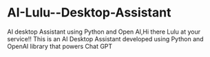 # AI-Lulu--Desktop-Assistant
AI desktop Assistant using Python and Open AI,Hi there Lulu at your service!!
This is an AI Desktop Assistant developed using Python and OpenAI library that powers Chat GPT
